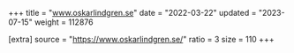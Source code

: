 +++
title = "www.oskarlindgren.se"
date = "2022-03-22"
updated = "2023-07-15"
weight = 112876

[extra]
source = "https://www.oskarlindgren.se/"
ratio = 3
size = 110
+++
